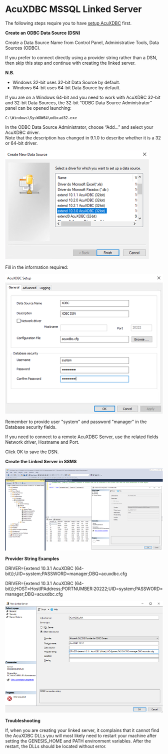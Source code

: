 # AcuXDBC MSSQL Linked Server

The following steps require you to have [setup AcuXDBC](AcuXDBC-WINDOWS.md) first.  

**Create an ODBC Data Source (DSN)**

Create a Data Source Name from Control Panel, Administrative Tools, Data Sources (ODBC).  

If you prefer to connect directly using a provider string rather than a DSN, then skip this step and continue with creating the linked server.  

**N.B.**  
- Windows 32-bit uses 32-bit Data Source by default.  
- Windows 64-bit uses 64-bit Data Source by default.  

If you are on a Windows 64-bit and you need to work with AcuXDBC 32-bit and 32-bit Data Sources, the 32-bit “ODBC Data Source Administrator” panel can be opened launching:   

```
C:\Windows\SysWOW64\odbcad32.exe  
```

In the ODBC Data Source Administrator, choose “Add…” and select your AcuXDBC driver.    
Note that the description has changed in 9.1.0 to describe whether it is a 32 or 64-bit driver.    

![1](images/xdbc-w-2.png)

Fill in the information required:  

![2](images/mssql-1.png)

Remember to provide user "system" and password "manager" in the Database security fields.  

If you need to connect to a remote AcuXDBC Server, use the related fields Network driver, Hostname and Port.  

Click OK to save the DSN.  

**Create the Linked Server in SSMS**

![3](images/mssql-2.png)

**Provider String Examples**  

DRIVER={extend 10.3.1 AcuXDBC (64-bit)};UID=system;PASSWORD=manager;DBQ=acuxdbc.cfg  

DRIVER={extend 10.3.1 AcuXDBC (64-bit)};HOST=HostIPAddress;PORTNUMBER:20222;UID=system;PASSWORD=manager;DBQ=acuxdbc.cfg  

![4](images/mssql-3.png)

**Troubleshooting**  

If, when you are creating your linked server, it complains that it cannot find the AcuXDBC DLLs you will most likely need to restart your machine after setting the GENESIS_HOME and PATH environment variables. After the restart, the DLLs should be located without error.  